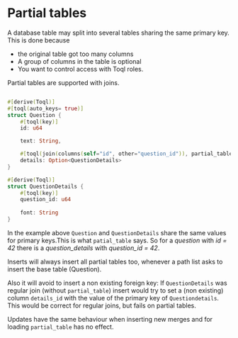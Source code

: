 # Partial tables

A database table may split into several tables sharing the same primary key.
This is done because 
- the original table got too many columns
- A group of columns in the table is optional
- You want to control access  with Toql roles.

Partial tables are supported with joins.
```rust

#[derive(Toql)]
#[toql(auto_keys= true)]
struct Question {
    #[toql(key)]
    id: u64

    text: String,

    #[toql(join(columns(self="id", other="question_id")), partial_table)]
    details: Option<QuestionDetails>
}

#[derive(Toql)]
struct QuestionDetails {
    #[toql(key)]
    question_id: u64
    
    font: String
}
```

In the example above `Question` and `QuestionDetails` share the same values for primary keys.This is what  `patial_table` says.
So for a _question_ with _id = 42_ there is a _question_details_ with *question_id = 42*. 

Inserts will always insert all partial tables too, whenever a path list asks to insert the base table (Question). 

Also it will avoid to insert a non existing foreign key: If `QuestionDetails` was regular join (without `partial_table`) 
insert would try to set a (non existing) column `details_id` with the value of the primary key of `Questiondetails`. 
This would be correct for regular joins, but fails on partial tables.

Updates have the same behaviour when inserting new merges and for loading `partial_table` has no effect. 




